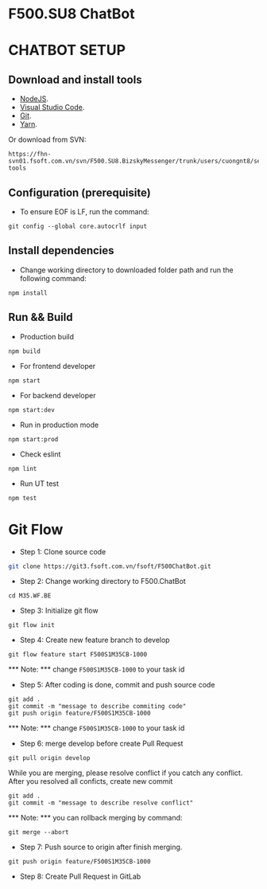 # F500.SU8 ChatBot

# CHATBOT SETUP

## Download and install tools
- [NodeJS](https://nodejs.org/en/download/).
- [Visual Studio Code](https://visualstudio.microsoft.com).
- [Git](https://git-scm.com/downloads).
- [Yarn](https://yarnpkg.com/en/docs/install#windows-stable).

Or download from SVN: 
````
https://fhn-svn01.fsoft.com.vn/svn/F500.SU8.BizskyMessenger/trunk/users/cuongnt8/setup-tools
````
## Configuration (prerequisite)
- To ensure EOF is LF, run the command:
````
git config --global core.autocrlf input
````

## Install dependencies
- Change working directory to downloaded folder path and run the following command:
````
npm install
````

## Run && Build
- Production build
````
npm build
```` 
- For frontend developer
````
npm start
````
- For backend developer
````
npm start:dev
````
- Run in production mode
````
npm start:prod
````
- Check eslint
````
npm lint
````
- Run UT test
````
npm test
````

# Git Flow
- Step 1: Clone source code
```bash
git clone https://git3.fsoft.com.vn/fsoft/F500ChatBot.git
```
- Step 2: Change working directory to F500.ChatBot
```
cd M35.WF.BE
```
- Step 3: Initialize git flow
```
git flow init
```
- Step 4: Create new feature branch to develop
```
git flow feature start F500S1M35CB-1000
```
*** Note: *** change `F500S1M35CB-1000` to your task id
- Step 5: After coding is done, commit and push source code
```
git add .
git commit -m "message to describe commiting code"
git push origin feature/F500S1M35CB-1000
```
*** Note: *** change `F500S1M35CB-1000` to your task id
- Step 6: merge develop before create Pull Request
```
git pull origin develop
```
While you are merging, please resolve conflict if you catch any conflict.
After you resolved all conficts, create new commit
```
git add .
git commit -m "message to describe resolve conflict"
```
*** Note: *** you can rollback merging by command:
```
git merge --abort
```
- Step 7: Push source to origin after finish merging.
```
git push origin feature/F500S1M35CB-1000
```
- Step 8: Create Pull Request in GitLab
